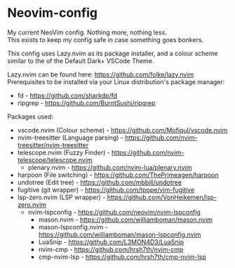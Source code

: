 # Neovim-config
My current NeoVim config. Nothing more, nothing less.  
This exists to keep my config safe in case something goes bonkers.  

This config uses Lazy.nvim as its package installer, and a colour scheme similar to the of the Default Dark+ VSCode Theme.  

Lazy.nvim can be found here: <https://github.com/folke/lazy.nvim>  
Prerequisites to be installed via your Linux distribution's package manager:
* fd - <https://github.com/sharkdp/fd>  
* ripgrep - <https://github.com/BurntSushi/ripgrep>

Packages used:  
* vscode.nvim (Colour scheme) - <https://github.com/Mofiqul/vscode.nvim>
* nvim-treesitter (Language parsing) - <https://github.com/nvim-treesitter/nvim-treesitter>
* telescope.nvim (Fuzzy Finder) - <https://github.com/nvim-telescope/telescope.nvim>
  * plenary.nvim - <https://github.com/nvim-lua/plenary.nvim>
* harpoon (File switching) - <https://github.com/ThePrimeagen/harpoon>
* undotree (Edit tree) - <https://github.com/mbbill/undotree>
* fugitive (git wrapper) - <https://github.com/tpope/vim-fugitive>
* lsp-zero.nvim (LSP wrapper) - <https://github.com/VonHeikemen/lsp-zero.nvim>
  * nvim-lspconfig - <https://github.com/neovim/nvim-lspconfig>
    * mason.nvim - <https://github.com/williamboman/mason.nvim>
    * mason-lspconfig.nvim - <https://github.com/williamboman/mason-lspconfig.nvim>
    * LuaSnip - <https://github.com/L3MON4D3/LuaSnip>
    * nvim-cmp - <https://github.com/hrsh7th/nvim-cmp>
    * cmp-nvim-lsp - <https://github.com/hrsh7th/cmp-nvim-lsp>
